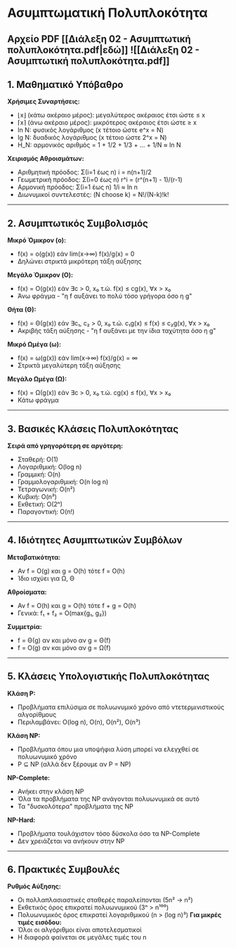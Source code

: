 # Ασυμπτωματική Πολυπλοκότητα
## Αρχείο PDF [[Διάλεξη 02 - Ασυμπτωτική πολυπλοκότητα.pdf|εδώ]] ![[Διάλεξη 02 - Ασυμπτωτική πολυπλοκότητα.pdf]]
## 1. Μαθηματικό Υπόβαθρο

**Χρήσιμες Συναρτήσεις:**
- ⌊x⌋ (κάτω ακέραιο μέρος): μεγαλύτερος ακέραιος έτσι ώστε ≤ x
- ⌈x⌉ (άνω ακέραιο μέρος): μικρότερος ακέραιος έτσι ώστε ≥ x
- ln N: φυσικός λογάριθμος (x τέτοιο ώστε e^x = N)
- lg N: δυαδικός λογάριθμος (x τέτοιο ώστε 2^x = N)
- H_N: αρμονικός αριθμός = 1 + 1/2 + 1/3 + ... + 1/N ≈ ln N

**Χειρισμός Αθροισμάτων:**
- Αριθμητική πρόοδος: Σ(i=1 έως n) i = n(n+1)/2
- Γεωμετρική πρόοδος: Σ(i=0 έως n) r^i = (r^(n+1) - 1)/(r-1)
- Αρμονική πρόοδος: Σ(i=1 έως n) 1/i ≈ ln n
- Διωνυμικοί συντελεστές: (N choose k) = N!/(N-k)!k!

---
## 2. Ασυμπτωτικός Συμβολισμός

**Μικρό Όμικρον (o):**
- f(x) = o(g(x)) εάν lim(x→∞) f(x)/g(x) = 0
- Δηλώνει στρικτά μικρότερη τάξη αύξησης

**Μεγάλο Όμικρον (O):**
- f(x) = O(g(x)) εάν ∃c > 0, x₀ τ.ώ. f(x) ≤ cg(x), ∀x > x₀
- Άνω φράγμα - "η f αυξάνει το πολύ τόσο γρήγορα όσο η g"

**Θήτα (Θ):**
- f(x) = Θ(g(x)) εάν ∃c₁, c₂ > 0, x₀ τ.ώ. c₁g(x) ≤ f(x) ≤ c₂g(x), ∀x > x₀
- Ακριβής τάξη αύξησης - "η f αυξάνει με την ίδια ταχύτητα όσο η g"

**Μικρό Ωμέγα (ω):**
- f(x) = ω(g(x)) εάν lim(x→∞) f(x)/g(x) = ∞
- Στρικτά μεγαλύτερη τάξη αύξησης

**Μεγάλο Ωμέγα (Ω):**
- f(x) = Ω(g(x)) εάν ∃c > 0, x₀ τ.ώ. cg(x) ≤ f(x), ∀x > x₀
- Κάτω φράγμα

--- 
## 3. Βασικές Κλάσεις Πολυπλοκότητας

**Σειρά από γρηγορότερη σε αργότερη:**
- Σταθερή: O(1)
- Λογαριθμική: O(log n)
- Γραμμική: O(n)
- Γραμμολογαριθμική: O(n log n)
- Τετραγωνική: O(n²)
- Κυβική: O(n³)
- Εκθετική: O(2ⁿ)
- Παραγοντική: O(n!)

---
## 4. Ιδιότητες Ασυμπτωτικών Συμβόλων

**Μεταβατικότητα:**
- Αν f = O(g) και g = O(h) τότε f = O(h)
- Ίδιο ισχύει για Ω, Θ

**Αθροίσματα:**
- Αν f = O(h) και g = O(h) τότε f + g = O(h)
- Γενικά: f₁ + f₂ = O(max{g₁, g₂})

**Συμμετρία:**
- f = Θ(g) αν και μόνο αν g = Θ(f)
- f = O(g) αν και μόνο αν g = Ω(f)

---
## 5. Κλάσεις Υπολογιστικής Πολυπλοκότητας

**Κλάση P:**
- Προβλήματα επιλύσιμα σε πολυωνυμικό χρόνο από ντετερμινιστικούς αλγορίθμους
- Περιλαμβάνει: O(log n), O(n), O(n²), O(n³)

**Κλάση NP:**
- Προβλήματα όπου μια υποψήφια λύση μπορεί να ελεγχθεί σε πολυωνυμικό χρόνο
- P ⊆ NP (αλλά δεν ξέρουμε αν P = NP)

**NP-Complete:**
- Ανήκει στην κλάση NP
- Όλα τα προβλήματα της NP ανάγονται πολυωνυμικά σε αυτό
- Τα "δυσκολότερα" προβλήματα της NP

**NP-Hard:**
- Προβλήματα τουλάχιστον τόσο δύσκολα όσο τα NP-Complete
- Δεν χρειάζεται να ανήκουν στην NP

---

## 6. Πρακτικές Συμβουλές
**Ρυθμός Αύξησης:**
- Οι πολλαπλασιαστικές σταθερές παραλείπονται (5n² → n²)
- Εκθετικός όρος επικρατεί πολυωνυμικού (3ⁿ > n¹⁰⁰)
- Πολυωνυμικός όρος επικρατεί λογαριθμικού (n > (log n)³)
**Για μικρές τιμές εισόδου:**
- Όλοι οι αλγόριθμοι είναι αποτελεσματικοί
- Η διαφορά φαίνεται σε μεγάλες τιμές του n